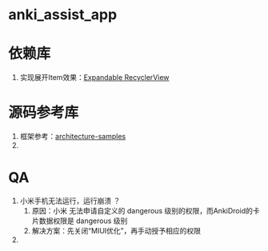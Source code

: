# anki_assist_app

# 依赖库
1. 实现展开Item效果：[Expandable RecyclerView](https://bignerdranch.github.io/expandable-recycler-view/)

# 源码参考库
1. 框架参考：[architecture-samples](https://github.com/android/architecture-samples)
2. 

# QA
1. 小米手机无法运行，运行崩溃 ？
    1. 原因：小米 无法申请自定义的 dangerous 级别的权限，而AnkiDroid的卡片数据权限是 dangerous 级别
    2. 解决方案：先关闭“MIUI优化”，再手动授予相应的权限
2. 